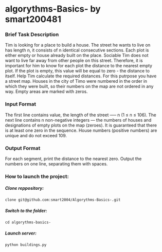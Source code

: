 # algorythms-Basics- by smart200481 <Mikhail Sutormin>
  
### Brief Task Description

Tim is looking for a place to build a house. The street he wants to live on has length n, it consists of n identical consecutive sections. Each plot is either empty or house already built on the place.
Sociable Tim does not want to live far away from other people on this street. Therefore, it is important for him to know for each plot the distance to the nearest empty plot. If the plot is empty, this value will be equal to zero - the distance to itself.
Help Tim calculate the required distances. For this putrpose you have a street map. Houses in the city of Timo were numbered in the order in which they were built, so their numbers on the map are not ordered in any way. Empty areas are marked with zeros.

### Input Format
  
The first line contains value, the length of the street —– n (1 ≤ n ≤ 106). 
The next line contains n non-negative integers — the numbers of houses and designations of empty plots on the map (zeroes). 
It is guaranteed that there is at least one zero in the sequence. House numbers (positive numbers) are unique and do not exceed 109.

### Output Format
  
For each segment, print the distance to the nearest zero. Output the numbers on one line, separating them with spaces.


### How to launch the project:
  
##### Clone reppository:

```
clone git@github.com:smart2004/Algorythms-Basics-.git
```

##### Switch to the folder:

```
cd algorythms-basics-
```

##### Launch server:

```
python buildings.py
```
